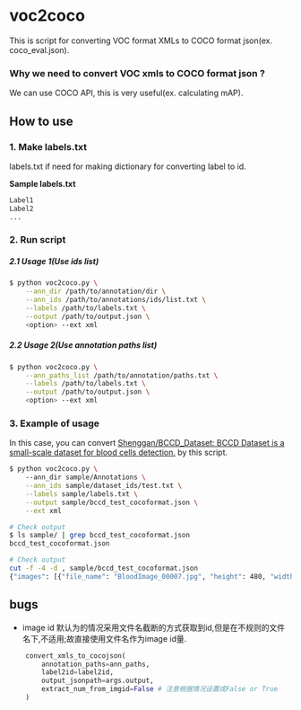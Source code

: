 # voc2coco

This is script for converting VOC format XMLs to COCO format json(ex. coco_eval.json).

### Why we need to convert VOC xmls to COCO format json ?

We can use COCO API, this is very useful(ex. calculating mAP).

## How to use

### 1. Make labels.txt

labels.txt if need for making dictionary for converting label to id.

**Sample labels.txt**

```txt
Label1
Label2
...
```

### 2. Run script

##### 2.1 Usage 1(Use ids list)

```bash
$ python voc2coco.py \
    --ann_dir /path/to/annotation/dir \
    --ann_ids /path/to/annotations/ids/list.txt \
    --labels /path/to/labels.txt \
    --output /path/to/output.json \
    <option> --ext xml
```


##### 2.2 Usage 2(Use annotation paths list)

```bash
$ python voc2coco.py \
    --ann_paths_list /path/to/annotation/paths.txt \
    --labels /path/to/labels.txt \
    --output /path/to/output.json \
    <option> --ext xml
```

### 3. Example of usage

In this case, you can convert [Shenggan/BCCD_Dataset: BCCD Dataset is a small-scale dataset for blood cells detection.](https://github.com/Shenggan/BCCD_Dataset) by this script.

```bash
$ python voc2coco.py \                                                                                                                                              金  5/24 20:14:59 2019
    --ann_dir sample/Annotations \
    --ann_ids sample/dataset_ids/test.txt \
    --labels sample/labels.txt \
    --output sample/bccd_test_cocoformat.json \
    --ext xml

# Check output
$ ls sample/ | grep bccd_test_cocoformat.json                                                                                                                    金  5/24 20:16:09 2019
bccd_test_cocoformat.json

# Check output
cut -f -4 -d , sample/bccd_test_cocoformat.json                                                                                                                金  5/24 20:20:49 2019
{"images": [{"file_name": "BloodImage_00007.jpg", "height": 480, "width": 640, "id": "BloodImage_00007"}
```


## bugs

- image id
默认为的情况采用文件名截断的方式获取到id,但是在不规则的文件名下,不适用;故直接使用文件名作为image id量.
```python
    convert_xmls_to_cocojson(
        annotation_paths=ann_paths,
        label2id=label2id,
        output_jsonpath=args.output,
        extract_num_from_imgid=False # 注意根据情况设置成False or True
    )
```